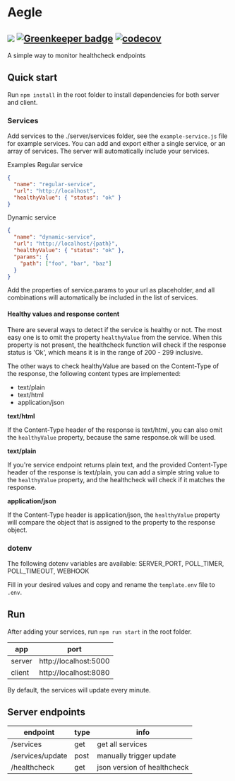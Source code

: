 # Aegle

![](https://github.com/marcelblijleven/aegle/workflows/server-ci/badge.svg) [![Greenkeeper badge](https://badges.greenkeeper.io/marcelblijleven/aegle.svg)](https://greenkeeper.io/) [![codecov](https://codecov.io/gh/marcelblijleven/aegle/branch/master/graph/badge.svg)](https://codecov.io/gh/marcelblijleven/aegle)
---
A simple way to monitor healthcheck endpoints

## Quick start
Run `npm install` in the root folder to install dependencies for both server and client.

### Services
Add services to the ./server/services folder, see the `example-service.js` file for example services. You can add and export either a single service, or an array of services. The server will automatically include your services.

Examples
Regular service
```json
{
  "name": "regular-service",
  "url": "http://localhost",
  "healthyValue": { "status": "ok" }
}
```

Dynamic service
```json
{
  "name": "dynamic-service",
  "url": "http://localhost/{path}",
  "healthyValue": { "status": "ok" },
  "params": {
    "path": ["foo", "bar", "baz"]
  }
}
```

Add the properties of service.params to your url as placeholder, and all combinations will automatically be included in the list of services.

#### Healthy values and response content
There are several ways to detect if the service is healthy or not. The most easy one is to omit the property `healthyValue` from the service. When this property is not present, the healthcheck function will check if the response status is 'Ok', which means it is in the range of 200 - 299 inclusive.

The other ways to check healthyValue are based on the Content-Type of the response, the following content types are implemented:
* text/plain
* text/html
* application/json

**text/html**

If the Content-Type header of the response is text/html, you can also omit the `healthyValue` property, because the same response.ok will be used.

**text/plain**

If you're service endpoint returns plain text, and the provided Content-Type header of the response is text/plain, you can add a simple string value to the `healthyValue` property, and the healthcheck will check if it matches the response.

**application/json**

If the Content-Type header is application/json, the `healthyValue` property will compare the object that is assigned to the property to the response object.

### dotenv
The following dotenv variables are available: SERVER_PORT, POLL_TIMER, POLL_TIMEOUT, WEBHOOK

Fill in your desired values and copy and rename the `template.env` file to `.env`.

## Run
After adding your services, run `npm run start` in the root folder.

| app    | port |
|--------|------|
| server | http://localhost:5000 |
| client | http://localhost:8080 |

By default, the services will update every minute.

## Server endpoints
| endpoint         | type | info                        |
|------------------|------|-----------------------------|
| /services        | get  | get all services            |
| /services/update | post | manually trigger update     |
| /healthcheck     | get  | json version of healthcheck |
